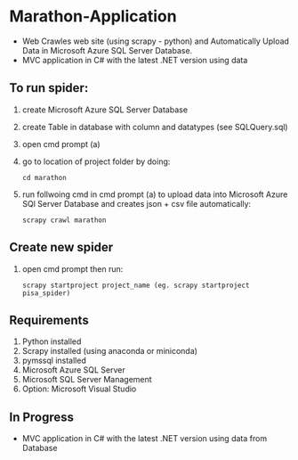 # Marathon-Application
 * Web Crawles web site (using scrapy - python) and Automatically Upload Data in Microsoft Azure SQL Server Database.
 * MVC application in C# with the latest .NET version using data


## To run spider:

1. create Microsoft Azure SQL Server Database

2. create Table in database with column and datatypes (see SQLQuery.sql)

3. open cmd prompt (a)

4. go to location of project folder by doing:
   ```
   cd marathon
   ```
   
5. run follwoing cmd in cmd prompt (a) to upload data into Microsoft Azure SQl Server Database
   and creates json + csv file automatically:
   ```
   scrapy crawl marathon
   ```
   
## Create new spider

1. open cmd prompt then run:
   ```
   scrapy startproject project_name (eg. scrapy startproject pisa_spider)
   ```
   
## Requirements 

1. Python installed
2. Scrapy installed (using anaconda or miniconda)
3. pymssql installed
4. Microsoft Azure SQL Server
5. Microsoft SQL Server Management
6. Option: Microsoft Visual Studio

 ## In Progress
 * MVC application in C# with the latest .NET version using data from Database

